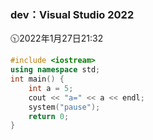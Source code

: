 ### dev：Visual Studio 2022
🕥2022年1月27日21:32
```C++
#include <iostream>
using namespace std;
int main() {
	int a = 5;
	cout << "a=" << a << endl;
	system("pause");
	return 0;
}
```
